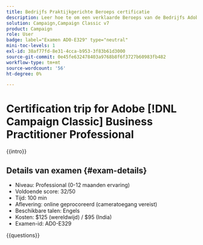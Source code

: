 ```yaml
---
title: Bedrijfs Praktijkgerichte Beroeps certificatie
description: Leer hoe te om een verklaarde Beroeps van de Bedrijfs Adobe in  [!DNL Campaign Classic] te worden.
solution: Campaign,Campaign Classic v7
product: Campaign
role: User
badge: label="Examen AD0-E329" type="neutral"
mini-toc-levels: 1
exl-id: 38af77fd-8e31-4cca-b953-3f83b61d3000
source-git-commit: 0e45fe632478403a9768b8f6f3727b60983fb482
workflow-type: tm+mt
source-wordcount: '56'
ht-degree: 0%

---
```


# Certification trip for Adobe [!DNL Campaign Classic] Business Practitioner Professional

{{intro}}

## Details van examen {#exam-details}

* Niveau: Professional (0-12 maanden ervaring)
* Voldoende score: 32/50
* Tijd: 100 min
* Aflevering: online geprocoreerd (cameratoegang vereist)
* Beschikbare talen: Engels
* Kosten: $125 (wereldwijd) / $95 (India)
* Examen-id: AD0-E329

{{questions}}

